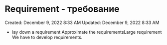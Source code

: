 # Requirement - требование

Created: December 9, 2022 8:33 AM
Updated: December 9, 2022 8:33 AM

- lay down a requirement Approximate the requirementsLarge requirement We have to develop requirements.